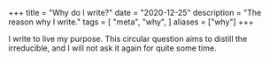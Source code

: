 +++
title = "Why do I write?"
date = "2020-12-25"
description = "The reason why I write."
tags = [
    "meta",
    "why",
]
aliases = ["why"]
+++

I write to live my purpose. This circular question aims to distill the irreducible, and I will not ask it again for quite some time.
